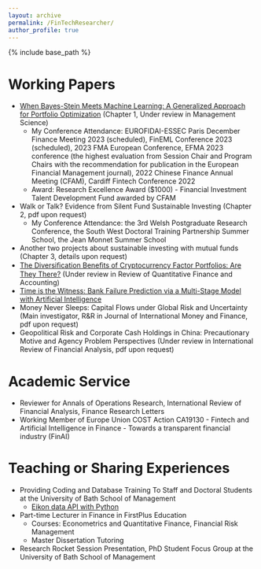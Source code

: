 ```yaml
---
layout: archive
permalink: /FinTechResearcher/
author_profile: true
---
```


{% include base_path %}

Working Papers 
======
* <a href="https://papers.ssrn.com/sol3/papers.cfm?abstract_id=4229499" target="_blank">When Bayes-Stein Meets Machine Learning: A Generalized Approach for Portfolio Optimization</a> (Chapter 1, Under review in Management Science)
  * My Conference Attendance: EUROFIDAI-ESSEC Paris December Finance Meeting 2023 (scheduled), FinEML Conference 2023 (scheduled), 2023 FMA European Conference, EFMA 2023 conference (the highest evaluation from Session Chair and Program Chairs with the recommendation for publication in the European Financial Management journal), 2022 Chinese Finance Annual Meeting (CFAM), Cardiff Fintech Conference 2022
  * Award: Research Excellence Award ($1000) - Financial Investment Talent Development Fund awarded by CFAM
* Walk or Talk? Evidence from Silent Fund Sustainable Investing (Chapter 2, pdf upon request)
  * My Conference Attendance: the 3rd Welsh Postgraduate Research Conference, the South West Doctoral Training Partnership Summer School, the Jean Monnet Summer School
* Another two projects about sustainable investing with mutual funds (Chapter 3, details upon request)
* <a href="https://papers.ssrn.com/sol3/papers.cfm?abstract_id=4319598" target="_blank">The Diversiﬁcation Beneﬁts of Cryptocurrency Factor Portfolios: Are They There?</a> (Under review in Review of Quantitative Finance and Accounting)
* <a href="https://papers.ssrn.com/sol3/papers.cfm?abstract_id=4352477" target="_blank">Time is the Witness: Bank Failure Prediction via a Multi-Stage Model with Artificial Intelligence</a>
* Money Never Sleeps: Capital Flows under Global Risk and Uncertainty (Main investigator, R&R in Journal of International Money and Finance, pdf upon request)
* Geopolitical Risk and Corporate Cash Holdings in China: Precautionary Motive and Agency Problem Perspectives (Under review in International Review of Financial Analysis, pdf upon request)

Academic Service
======
* Reviewer for Annals of Operations Research, International Review of Financial Analysis, Finance Research Letters
* Working Member of Europe Union COST Action CA19130 - Fintech and Artificial Intelligence in Finance - Towards a transparent financial industry (FinAI)
  
Teaching or Sharing Experiences 
======
* Providing Coding and Database Training To Staff and Doctoral Students at the University of Bath School of Management
  * <a href="https://www.youtube.com/watch?v=5w0DTszME64" target="_blank">Eikon data API with Python</a>
* Part-time Lecturer in Finance in FirstPlus Education
  * Courses: Econometrics and Quantitative Finance, Financial Risk Management
  * Master Dissertation Tutoring
* Research Rocket Session Presentation, PhD Student Focus Group at the University of Bath School of Management 
